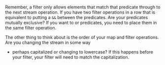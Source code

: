 Remember, a filter only allows elements that match that predicate through to the next stream operation. If you have two
filter operations in a row that is equivalent to putting a `&&` between the predicates. Are your predicates mutually
exclusive? If you want to or predicates, you need to place them in the same filter operation.

The other thing to think about is the order of your map and filter operations. Are you changing the stream in some way
- perhaps capitalized or changing to lowercase? If this happens before your filter, your filter will need to match the
capitalization.